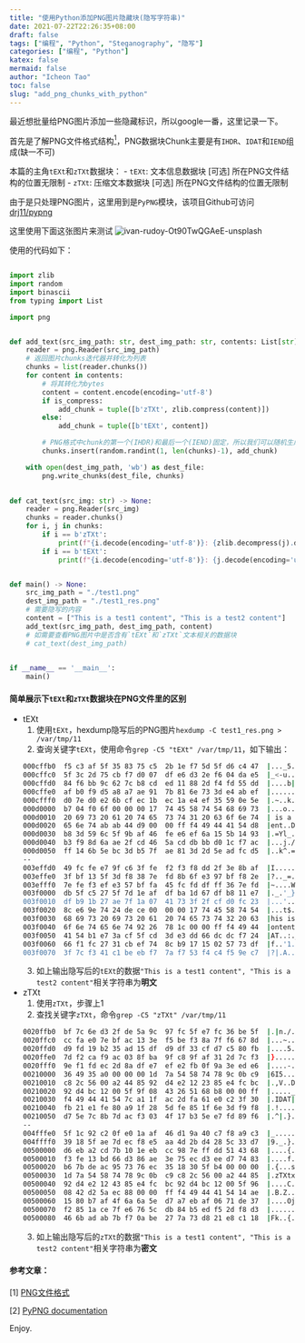 ```yaml
---
title: "使用Python添加PNG图片隐藏块(隐写字符串)"
date: 2021-07-22T22:26:35+08:00
draft: false
tags: ["编程", "Python", "Steganography", "隐写"]
categories: ["编程", "Python"]
katex: false
mermaid: false
author: "Icheon Tao"
toc: false
slug: "add_png_chunks_with_python"
---
```

最近想批量给PNG图片添加一些隐藏标识，所以google一番，这里记录一下。

首先是了解PNG文件格式结构[<sup>1</sup>](#refer-anchor)，PNG数据块Chunk主要是有`IHDR`、`IDAT`和`IEND`组成(缺一不可)

本篇的主角`tEXt`和`zTXt`数据块：
	- `tEXt`: 文本信息数据块 [可选] 所在PNG文件结构的位置无限制
	- `zTXt`: 压缩文本数据块 [可选] 所在PNG文件结构的位置无限制

由于是只处理PNG图片，这里用到是`PyPNG`模块，该项目Github可访问[drj11/pypng](https://github.com/drj11/pypng)

这里使用下面这张图片来测试
![ivan-rudoy-Ot90TwQGAeE-unsplash](images/ivan-rudoy-Ot90TwQGAeE-unsplash.png)

使用的代码如下：
```python

import zlib
import random
import binascii
from typing import List

import png


def add_text(src_img_path: str, dest_img_path: str, contents: List[str], is_compress: bool=True) -> None:
    reader = png.Reader(src_img_path)
    # 返回图片chunks迭代器并转化为列表
    chunks = list(reader.chunks())
    for content in contents:
        # 将其转化为bytes
        content = content.encode(encoding='utf-8')
        if is_compress:
            add_chunk = tuple([b'zTXt', zlib.compress(content)])
        else:
            add_chunk = tuple([b'tEXt', content])

        # PNG格式中chunk的第一个(IHDR)和最后一个(IEND)固定，所以我们可以随机生成一个索引
        chunks.insert(random.randint(1, len(chunks)-1), add_chunk)

    with open(dest_img_path, 'wb') as dest_file:
        png.write_chunks(dest_file, chunks)
 

def cat_text(src_img: str) -> None:
    reader = png.Reader(src_img)
    chunks = reader.chunks()
    for i, j in chunks:
        if i == b'zTXt':
            print(f"{i.decode(encoding='utf-8')}: {zlib.decompress(j).decode(encoding='utf-8')}")
        if i == b'tEXt':
            print(f"{i.decode(encoding='utf-8')}: {j.decode(encoding='utf-8', errors='ignore')}")


def main() -> None:
    src_img_path = "./test1.png"
    dest_img_path = "./test1_res.png"
    # 需要隐写的内容
    content = ["This is a test1 content", "This is a test2 content"]
    add_text(src_img_path, dest_img_path, content)
    # 如需要查看PNG图片中是否含有`tEXt`和`zTXt`文本相关的数据块
    # cat_text(dest_img_path)

 
if __name__ == '__main__':
    main()

```

#### 简单展示下`tEXt`和`zTXt`数据块在PNG文件里的区别
- tEXt
	1. 使用`tEXt`，hexdump隐写后的PNG图片`hexdump -C test1_res.png > /var/tmp/11`
    2. 查询关键字`tEXt`，使用命令`grep -C5 "tEXt" /var/tmp/11`，如下输出：
    ```bash
    000cffb0  f5 c3 af 5f 35 83 75 c5  2b 1e f7 5d 5f d6 c4 47  |..._5.u.+..]_..G|
    000cffc0  5f 3c 2d 75 cb f7 d0 07  df e6 d3 2e f6 04 da e5  |_<-u............|
    000cffd0  84 f6 bb 9c 62 7c b8 cd  ed 11 88 2d f4 fd 55 dd  |....b|.....-..U.|
    000cffe0  af b0 f9 d5 a8 a7 ae 91  7b 81 6e 73 3d e4 ab ef  |........{.ns=...|
    000cfff0  d0 7e d0 e2 6b cf ec 1b  ec 1a e4 ef 35 59 0e 5e  |.~..k.......5Y.^|
    000d0000  b7 04 f0 6f 00 00 00 17  74 45 58 74 54 68 69 73  |...o....tEXtThis|
    000d0010  20 69 73 20 61 20 74 65  73 74 31 20 63 6f 6e 74  | is a test1 cont|
    000d0020  65 6e 74 ab ab 44 d9 00  00 ff f4 49 44 41 54 d8  |ent..D.....IDAT.|
    000d0030  b8 3d 59 6c 5f 9b af 46  fe e6 ef 6a 15 5b 14 93  |.=Yl_..F...j.[..|
    000d0040  b3 f9 8d 6a ae 2f cd 46  5a cd db bb d0 1c f7 ac  |...j./.FZ.......|
    000d0050  ff 14 6b 5e bc 3d b5 7f  ae 81 3d 2d 5e ad fc d5  |..k^.=....=-^...|
    --
    003effd0  49 fc fe e7 9f c6 3f fe  f2 f3 f8 dd 2f 3e 8b af  |I.....?...../>..|
    003effe0  3f bf 13 5f 3d f8 38 7e  fd 8b 6f e3 97 bf f8 2e  |?.._=.8~..o.....|
    003efff0  7e fe f3 ef e3 57 bf fa  45 fc fd df ff 36 7e fd  |~....W..E....6~.|
    003f0000  db 5f c5 27 5f 7d 1e af  df ba 1d 67 df b8 11 e7  |._.'_}.....g....|
    003f0010  df b9 1b 27 ae 7f 1a 07  41 73 3f 2f cf d0 fc 23  |...'....As?/...#|
    003f0020  8c e6 9e 74 24 de ce 00  00 00 17 74 45 58 74 54  |...t$......tEXtT|
    003f0030  68 69 73 20 69 73 20 61  20 74 65 73 74 32 20 63  |his is a test2 c|
    003f0040  6f 6e 74 65 6e 74 92 26  78 1c 00 00 ff f4 49 44  |ontent.&x.....ID|
    003f0050  41 54 b1 e7 3a cf 5f cd  3d e3 dd 66 dc dc f7 24  |AT..:._.=..f...$|
    003f0060  66 f1 fc 27 31 cb ef 74  8c b9 17 15 02 57 73 df  |f..'1..t.....Ws.|
    003f0070  3f 7c f3 41 c1 be eb f7  7a f7 53 f4 c4 f5 9e c7  |?|.A....z.S.....|

    ```
    3. 如上输出隐写后的`tEXt`的数据`"This is a test1 content", "This is a test2 content"`相关字符串为**明文**
- zTXt
    1. 使用`zTXt`，步骤上1
    2. 查找关键字`zTXt`，命令`grep -C5 "zTXt" /var/tmp/11`
    ```bash
    0020ffb0  bf 7c 6e d3 2f de 5a 9c  97 fc 5f e7 fc 36 be 5f  |.|n./.Z..._..6._|
    0020ffc0  cc fa e0 7e bf ac 13 3e  f5 be f3 8a 7f f6 67 8d  |...~...>......g.|
    0020ffd0  d9 fd 19 b2 35 ad 15 df  d9 df 33 cf d7 c5 80 fb  |....5.....3.....|
    0020ffe0  7d f2 ca f9 ac 03 8f ba  9f c8 9f af 31 2d 7c f3  |}...........1-|.|
    0020fff0  9e f1 fd ec 2d 8a df e7  ef e2 fb 0f 9a 3e ed e6  |....-........>..|
    00210000  36 49 35 a0 00 00 00 1d  7a 54 58 74 78 9c 0b c9  |6I5.....zTXtx...|
    00210010  c8 2c 56 00 a2 44 85 92  d4 e2 12 23 85 e4 fc bc  |.,V..D.....#....|
    00210020  92 d4 bc 12 00 5f 9f 08  43 26 51 68 b8 00 00 ff  |....._..C&Qh....|
    00210030  f4 49 44 41 54 7c a1 1f  ac 2d fa 61 e0 c2 3f 30  |.IDAT|...-.a..?0|
    00210040  fb 21 e1 fe 80 a9 1f 28  5d fe 85 1f 6e 3d f9 f8  |.!.....(]...n=..|
    00210050  d7 5e 7c 8b 7d ac f3 03  4f 17 b3 5e e7 fd 89 f6  |.^|.}...O..^....|
    --
    004fffe0  5f 1c 92 c2 0f e0 1a af  46 d1 9a 40 c7 f8 a9 c3  |_.......F..@....|
    004ffff0  39 18 5f ae 7d ec f8 e5  aa 4d 2b d4 28 5c 33 d7  |9._.}....M+.(\3.|
    00500000  d6 eb a2 cd 7b 10 1e eb  cc 98 7e ff dd 51 43 68  |....{.....~..QCh|
    00500010  f3 fe 13 bd 66 d3 86 ae  3e 75 ec d3 ee d7 74 83  |....f...>u....t.|
    00500020  b6 7b de ac 95 73 76 ec  35 18 30 5f b4 00 00 00  |.{...sv.5.0_....|
    00500030  1d 7a 54 58 74 78 9c 0b  c9 c8 2c 56 00 a2 44 85  |.zTXtx....,V..D.|
    00500040  92 d4 e2 12 43 85 e4 fc  bc 92 d4 bc 12 00 5f 96  |....C........._.|
    00500050  08 42 d2 5a ec 88 00 00  ff f4 49 44 41 54 14 ae  |.B.Z......IDAT..|
    00500060  15 80 b7 af 4f 6a 6a 5e  d7 a7 eb af 06 71 de 37  |....Ojj^.....q.7|
    00500070  f2 85 1a ce 7f e6 76 5c  db 84 b5 ed f5 2d f8 d3  |......v\.....-..|
    00500080  46 6b ad ab 7b f7 0a be  27 7a 73 d8 21 e8 c1 18  |Fk..{...'zs.!...|
    ```
    3. 如上输出隐写后的`zTXt`的数据`"This is a test1 content", "This is a test2 content"`相关字符串为**密文**

<div id="refer-anchor"></div>


#### 参考文章：

[1] [PNG文件格式](https://blog.csdn.net/hherima/article/details/45846901)

[2] [PyPNG documentation](https://pypng.readthedocs.io/en/latest/)



Enjoy.

